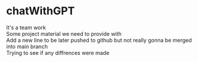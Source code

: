 # chatWithGPT

It's a team work  
Some project material we need to provide with  
Add a new line to be later pushed to github but not really gonna be merged into main branch  
Trying to see if any diffrences were made
